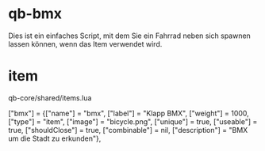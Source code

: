 # qb-bmx

Dies ist ein einfaches Script, mit dem Sie ein Fahrrad neben sich spawnen lassen können, wenn das Item verwendet wird.

# item
qb-core/shared/items.lua

["bmx"] 				     = {["name"] = "bmx", 			 	 ["label"] = "Klapp BMX", 		    ["weight"] = 1000, 		["type"] = "item", 		["image"] = "bicycle.png", 				    ["unique"] = true, 		["useable"] = true, 	["shouldClose"] = true,   ["combinable"] = nil,   ["description"] = "BMX um die Stadt zu erkunden"},

